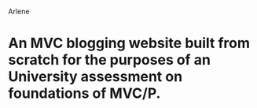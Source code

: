 Arlene

An MVC blogging website built from scratch for the purposes of an University assessment on foundations of MVC/P.
======

